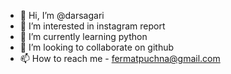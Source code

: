 - 👋 Hi, I’m @darsagari
- 👀 I’m interested in instagram report
- 🌱 I’m currently learning python
- 💞️ I’m looking to collaborate on github
- 📫 How to reach me - fermatpuchna@gmail.com

<!---
darsagari/darsagari is a ✨ special ✨ repository because its `README.md` (this file) appears on your GitHub profile.
You can click the Preview link to take a look at your changes.
--->
